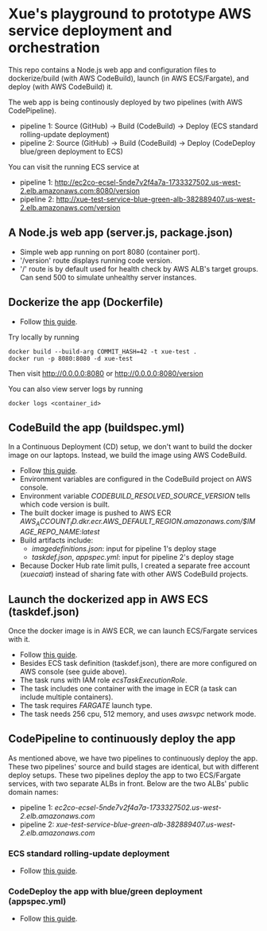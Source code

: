 # Xue's playground to prototype AWS service deployment and orchestration

This repo contains a Node.js web app and configuration files
to dockerize/build (with AWS CodeBuild), launch (in AWS ECS/Fargate),
and deploy (with AWS CodeBuild) it.

The web app is being continously deployed by two pipelines (with AWS CodePipeline).
- pipeline 1: Source (GitHub) -> Build (CodeBuild) -> Deploy (ECS standard rolling-update deployment)
- pipeline 2: Source (GitHub) -> Build (CodeBuild) -> Deploy (CodeDeploy blue/green deployment to ECS)

You can visit the running ECS service at
- pipeline 1: http://ec2co-ecsel-5nde7v2f4a7a-1733327502.us-west-2.elb.amazonaws.com:8080/version
- pipeline 2: http://xue-test-service-blue-green-alb-382889407.us-west-2.elb.amazonaws.com/version

## A Node.js web app (server.js, package.json)
- Simple web app running on port 8080 (container port).
- '/version' route displays running code version.
- '/' route is by default used for health check by AWS ALB's target groups. Can send 500 to simulate unhealthy server instances.

## Dockerize the app (Dockerfile)
- Follow [this guide](https://nodejs.org/en/docs/guides/nodejs-docker-webapp/).

Try locally by running

```console
docker build --build-arg COMMIT_HASH=42 -t xue-test .
docker run -p 8080:8080 -d xue-test
```

Then visit http://0.0.0.0:8080 or http://0.0.0.0:8080/version

You can also view server logs by running

```console
docker logs <container_id>
```

## CodeBuild the app (buildspec.yml)
In a Continuous Deployment (CD) setup, we don't want to build the docker image on our laptops.
Instead, we build the image using AWS CodeBuild.

- Follow [this guide](https://docs.aws.amazon.com/codebuild/latest/userguide/sample-docker.html).
- Environment variables are configured in the CodeBuild project on AWS console.
- Environment variable *CODEBUILD_RESOLVED_SOURCE_VERSION* tells which code version is built.
- The built docker image is pushed to AWS ECR *$AWS_ACCOUNT_ID.dkr.ecr.$AWS_DEFAULT_REGION.amazonaws.com/$IMAGE_REPO_NAME:latest*
- Build artifacts include:
    - *imagedefinitions.json*: input for pipeline 1's deploy stage
    - *taskdef.json*, *appspec.yml*: input for pipeline 2's deploy stage
- Because Docker Hub rate limit pulls, I created a separate free account (*xuecaiat*) instead of sharing fate with other AWS CodeBuild projects.

## Launch the dockerized app in AWS ECS (taskdef.json)
Once the docker image is in AWS ECR, we can launch ECS/Fargate services with it.

- Follow [this guide](https://docs.aws.amazon.com/AmazonECS/latest/userguide/fargate-getting-started.html).
- Besides ECS task definition (taskdef.json), there are more configured on AWS console (see guide above).
- The task runs with IAM role *ecsTaskExecutionRole*.
- The task includes one container with the image in ECR (a task can include multiple containers).
- The task requires *FARGATE* launch type.
- The task needs 256 cpu, 512 memory, and uses *awsvpc* network mode.

## CodePipeline to continuously deploy the app
As mentioned above, we have two pipelines to continuously deploy the app.
These two pipelines' source and build stages are identical, but with different deploy setups.
These two pipelines deploy the app to two ECS/Fargate services, with two separate ALBs in front.
Below are the two ALBs' public domain names:
- pipeline 1: *ec2co-ecsel-5nde7v2f4a7a-1733327502.us-west-2.elb.amazonaws.com*
- pipeline 2: *xue-test-service-blue-green-alb-382889407.us-west-2.elb.amazonaws.com*

### ECS standard rolling-update deployment
- Follow [this guide](https://docs.aws.amazon.com/codepipeline/latest/userguide/ecs-cd-pipeline.html).

### CodeDeploy the app with blue/green deployment (appspec.yml)
- Follow [this guide](https://docs.aws.amazon.com/codepipeline/latest/userguide/tutorials-ecs-ecr-codedeploy.html).